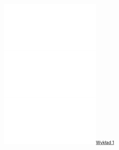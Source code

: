![Lista_1_AM1](Notatki/Semestr%201/Analiza%20matematyczna%201.2A/%C4%86wiczenia/%C4%86wiczenia%201/Lista_1_AM1.pdf)
![Drawing 2022-11-16 10.56.40.excalidraw](Notatki/Semestr%201/Analiza%20matematyczna%201.2A/%C4%86wiczenia/%C4%86wiczenia%201/Drawing%202022-11-16%2010.56.40.excalidraw.md)
![Drawing 2022-11-16 11.11.12.excalidraw](Notatki/Semestr%201/Analiza%20matematyczna%201.2A/%C4%86wiczenia/%C4%86wiczenia%201/Drawing%202022-11-16%2011.11.12.excalidraw.md)[Wykład 1](Notatki/Semestr%201/Analiza%20matematyczna%201.2A/Wyk%C5%82ady/Wyk%C5%82ad%201/Wyk%C5%82ad%201.md)